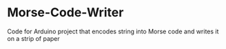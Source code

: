 # Morse-Code-Writer
 Code for Arduino project that encodes string into Morse code and writes it on a strip of paper
